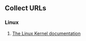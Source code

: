 ## Collect URLs

### Linux

1. [The Linux Kernel documentation](https://www.kernel.org/doc/html/latest/index.html)
